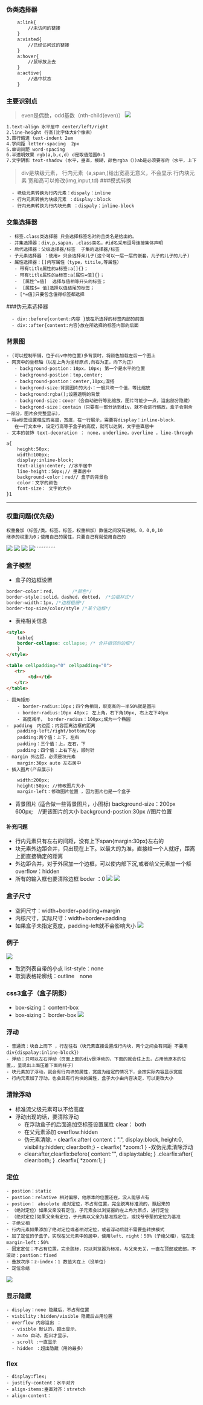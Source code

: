 ### 伪类选择器
```html
    a:link{
    	//未访问的链接
    }
    a:visted{
    	//已经访问过的链接
    }
    a:hover{
    	//鼠标放上去
    }
    a:active{
    	//选中状态
    }
```
### 主要识别点
> even是偶数，odd基数（nth-child(even)）
![](./images/1.png)
```html
1.text-align 水平居中 center/left/right
2.line-height 行高(比字体大8个像素）
3.首行缩进 text-indent 2em
4.字间距 letter-spacing  2px
5.单词间距 word-spacing 
6.半透明效果 rgb(a,b,c,d) d是取值范围0-1
7.文字阴影 text-shadow (水平，垂直，模糊，颜色rgba（）)ab是必须要写的（水平，上下时），后面两个参数可以省略
```
> div是块级元素，
> 行内元素（a,span,)给出宽高无意义，不会显示
> 行内块元素  宽和高可以修改(img,input,td)
###模式转换
```text
  - 块级元素转换为行内元素：dispaly：inline
  - 行内元素转换为块级元素 ：display：block
  - 行内元素转换为行内块元素 ：dispaly：inline-block
```
### 交集选择器
```text
 - 标签.class类选择器 只会选择标签名对的且类名是给出的。
 - 并集选择器：div,p,sapan，.class类名，#id名采用逗号连接集体声明
 - 后代选择器：父级选择器/标签  子集的选择器/标签
 - 子元素选择器 ：使用> 只会选择亲儿子(这个可以一层一层的嵌套，儿子的儿子的儿子)
 - 属性选择器：[]内写属性（type，titile,等属性）
   - 带有title属性的a标签:a[]{}；
   - 带有title属性的a标签:a[属性=值]{}；
   -  [属性^=值]  选择与值相等开头的标签；
   -  [属性$= 值]选择以值结尾的标签；
   - [*=值]只要包含值得标签都选择
```
###伪元素选择器
```text
  - div::before{content:内容 }放在所选择的标签内部的前面
  - div::after{content:内容}放在所选择的标签内部的后面
```
### 背景图
```text
- (可以控制平铺，位于div中的位置)多背景时，将颜色加载左后一个图上
- 网页中的坐标轴（以左上角为坐标原点,向右为正，向下为正）
   - background-postion：10px，10px; 第一个是水平的位置
   - background-postion：top,center;
   - background-postion：center,10px;混搭
   - backgrond-size:背景图片的大小：一般只改一个值，等比缩放
   - background:rgba();设置透明的背景
   - backgrond-size：cover（会自动进行等比缩放，图片可能少一点，溢出部分隐藏）
   - backgrond-size：contain（只要有一部分达到div，就不会进行缩放，盒子会剩余一部分，图片会完整显示），
- 将a标签设置相应的高度，宽度，在一行展示，需要将display：inline-block.
   在一行文本中，设定行高等于盒子的高度，就可以达到，文字垂直居中
- 文本的装饰 text-decoration ： none，underline，overline ，line-through
```
```html
a{
    height:50px;
    width:100px;
    display:inline-block;
    text-align:center; //水平居中
    line-height：50px;// 垂直居中
    background-color：red// 盒子的背景色
    color：文字的颜色
    font-size： 文字的大小
}1
```
---
### 权重问题(优先级)
```text
权重叠加（标签/类。标签。标签，权重相加）数值之间没有进制，0，0,0,10
继承的权重为0；使用自己的属性，只要自己有就使用自己的
```
![](./images/2.png)
![](./images/4.png)
![](./images/5.png)
![](./images/6.png)````````````

###  盒子模型
- 盒子的边框设置
```css
border-color：red，      /*颜色*/
border-style：solid，dashed，dotted， /*边框样式*/
border-width：1px，/*边框粗细*/
border-top-size/color/style /*某个边框*/ 
```
- 表格相关信息
```html
<style>
    table{
    border-collapse: collapse; /* 合并相邻的边框*/
    }
</style>

<table cellpadding="0" cellpadding="0">
   <tr>
        <td></td>
   </tr>
</table>
```
```text
- 圆角矩形
    - border-radius:10px；四个角相同，取宽高的一半50%就是圆形
    - border-radius:10px 40px； 左上角，右下角10px, 右上左下40px
    - 高度减半， border-radius：100px;成为一个椭圆
-　padding　内边距；内容距离边框的距离
    padding-left/right/bottom/top
    padding:两个值：上下，左右
    padding：三个值：上，左右，下
    padding：四个值：上右下左，顺时针
- margin 外边距，必须是块元素
    margin:30px auto 左右居中
- 插入图片(产品展示)
```
```html
    width:200px;
    height:50px; //修改图片大小
    margin-left：修改图片位置 ，因为图片也是一个盒子

```   
- 背景图片 (适合做一些背景图片，小图标)
  background-size：200px 600px;　//更该图片的大小
  background-postion:30px //图片位置
  
  
#### 补充问题
  - 行内元素只有左右的间距，没有上下span{margin:30px}左右的
  - 块元素外边距合并，只出现在上下。以最大的为准，直接给一个人就好，距离上面直接确定的距离
  - 外边距合并，对于外层加一个边框，可以使内部下沉,或者给父元素加一个额overflow：hidden
  - 所有的输入框也要清除边框 boder ：0
  ![](./images/8.png)
  ![](./images/9.png)
### 盒子尺寸 
   - 空间尺寸：width+border+padding+margin
   - 内核尺寸，实际尺寸：width+border+padding
   - 如果盒子未指定宽度，padding-left就不会影响大小
   ![](./images/7.png)
 ### 例子
 ![](./images/10.png)
 - 取消列表自带的小点 list-style：none
 -  取消表格轮廓线：outline　none
 
 
### css3盒子（盒子阴影）
 - box-sizing： content-box
 - box-sizing： border-box
![](./images/11.png)

### 浮动
```text
- 普通流：块自上而下 ，行左往右（块元素直接设置成行内块，两个之间会有间距 不要用div{dispalay:inline-block}）
- 浮动：只可以左右浮动（页面上面的div是浮动的，下面的就会往上去，占用他原本的位置，，呈现出上面压着下面的样子）
- 块元素加了浮动，就会有行内块的属性，宽度为给定的情况下，会按实际内容显示宽度
- 行内元素加了浮动，也会具有行内块的属性，盒子大小由内容决定，可以更改大小
```
### 清除浮动
 - 标准流父级元素可以不给高度
 - 浮动出现的话，要清除浮动 
   - 在浮动盒子的后面追加空标签设置属性 clear： both
   - 在父元素添加 overflow:hidden
   - 伪元素清除.
          - clearfix:after{
            content：".",
            display:block,
            height:0,
            visibility:hidden;
            clear:both;}
          - clearfix{
             *zoom:1
             }
   -双伪元素清除浮动
   - clear:after,clearfix:before{
        content:"",
        display:table;
   }
   .clearfix:after{
        clear:both;
   } 
   .clearfix{
        *zoom:1;
   }
   
### 定位
    - postion：static
    - postion：relative 相对偏移，他原本的位置还在，没人能够占有
    - postion： absolote 绝对定位，不占有位置，完全脱离标准流的，飘起来的    
    - （绝对定位）如果父亲没有定位，子元素会以浏览器的左上角为原点，进行定位
    - （绝对定位)如果父亲有定位，子元素以父亲为基准找定位，或找爷爷辈的定位为基准
    - 子绝父相
    - 行内元素如果添加了绝对定位或者相对定位，或者浮动后就不需要些转换模式
    - 加了定位的子盒子，实现在父元素中的居中，使用left、right：50%（子绝父相），往左走margin-left：50%
    - 固定定位：不占有位置，完全脱标，只以浏览器为标准，与父亲无关，一直在顶部或底部，不滚动：postion：fixed
    - 叠放次序：z-index：1 数值大在上（没单位)
    - 定位总结
![](./images/16.png)
### 显示隐藏
    - display：none 隐藏后，不占有位置
    - visbility：hidden/visible 隐藏后占用位置
    - overflow 内容溢出 ：
      - visible 默认的，超出显示，
      - auto 自动，超出才显示，
      - scroll :一直显示
      - hidden ：超出隐藏（用的最多）
      
### flex
    - display:flex;
    - justify-content：水平对齐
    - align-items:垂直对齐：stretch
    - align-content：
                             
